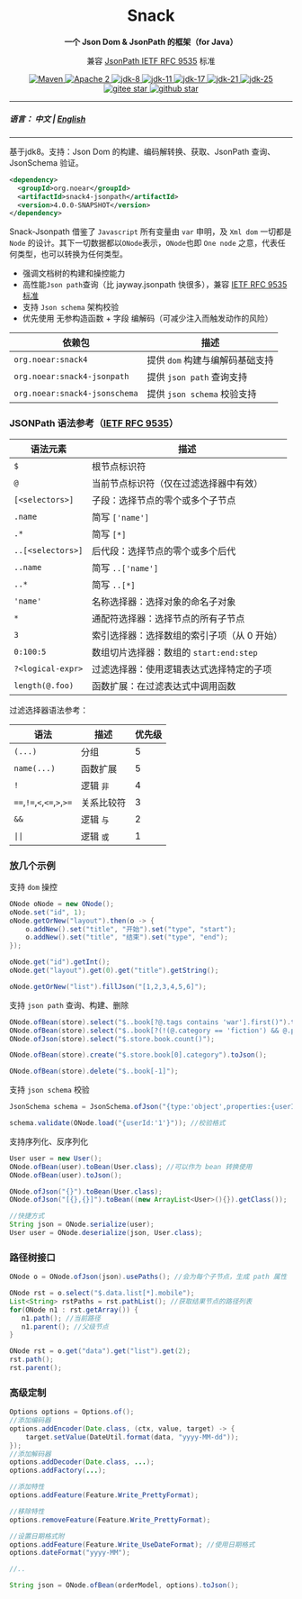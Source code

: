 <h1 align="center" style="text-align:center;">
  Snack
</h1>
<p align="center">
	<strong>一个 Json Dom & JsonPath 的框架（for Java）</strong>
</p>
<p align="center">
	兼容 <a href="https://www.rfc-editor.org/rfc/rfc9535.html" target="_blank">JsonPath IETF RFC 9535</a> 标准
</p>
<p align="center">
    <a target="_blank" href="https://central.sonatype.com/artifact/org.noear/snack4">
        <img src="https://img.shields.io/maven-central/v/org.noear/snack4.svg?label=Maven%20Central" alt="Maven" />
    </a>
    <a target="_blank" href="https://www.apache.org/licenses/LICENSE-2.0.txt">
		<img src="https://img.shields.io/:license-Apache2-blue.svg" alt="Apache 2" />
	</a>
    <a target="_blank" href="https://www.oracle.com/java/technologies/javase/javase-jdk8-downloads.html">
		<img src="https://img.shields.io/badge/JDK-8-green.svg" alt="jdk-8" />
	</a>
    <a target="_blank" href="https://www.oracle.com/java/technologies/javase/jdk11-archive-downloads.html">
		<img src="https://img.shields.io/badge/JDK-11-green.svg" alt="jdk-11" />
	</a>
    <a target="_blank" href="https://www.oracle.com/java/technologies/javase/jdk17-archive-downloads.html">
		<img src="https://img.shields.io/badge/JDK-17-green.svg" alt="jdk-17" />
	</a>
    <a target="_blank" href="https://www.oracle.com/java/technologies/javase/jdk21-archive-downloads.html">
		<img src="https://img.shields.io/badge/JDK-21-green.svg" alt="jdk-21" />
	</a>
    <a target="_blank" href="https://www.oracle.com/java/technologies/downloads/">
		<img src="https://img.shields.io/badge/JDK-25-green.svg" alt="jdk-25" />
	</a>
    <br />
    <a target="_blank" href='https://gitee.com/noear/snack3/stargazers'>
        <img src='https://gitee.com/noear/snack3/badge/star.svg' alt='gitee star'/>
    </a>
    <a target="_blank" href='https://github.com/noear/snack3/stargazers'>
        <img src="https://img.shields.io/github/stars/noear/snack3.svg?style=flat&logo=github" alt="github star"/>
    </a>
</p>

<hr />

##### 语言： 中文 | [English](README.md) 

<hr />

基于jdk8。支持：Json Dom 的构建、编码解转换、获取、JsonPath 查询、JsonSchema 验证。

```xml
<dependency>
  <groupId>org.noear</groupId>
  <artifactId>snack4-jsonpath</artifactId>
  <version>4.0.0-SNAPSHOT</version>
</dependency>
```

Snack-Jsonpath 借鉴了 `Javascript` 所有变量由 `var` 申明，及 `Xml dom` 一切都是 `Node` 的设计。其下一切数据都以`ONode`表示，`ONode`也即 `One node` 之意，代表任何类型，也可以转换为任何类型。

* 强调文档树的构建和操控能力
* 高性能`Json path`查询（比 jayway.jsonpath 快很多），兼容 [IETF RFC 9535 标准](https://www.rfc-editor.org/rfc/rfc9535.html)
* 支持 `Json schema` 架构校验
* 优先使用 无参构造函数 + 字段 编解码（可减少注入而触发动作的风险）


| 依赖包                           | 描述                      |  
|-------------------------------|-------------------------| 
| `org.noear:snack4`            | 提供 `dom` 构建与编解码基础支持 |   
| `org.noear:snack4-jsonpath`   | 提供 `json path` 查询支持     |   
| `org.noear:snack4-jsonschema` | 提供 `json schema` 校验支持   |  


### JSONPath 语法参考（[IETF RFC 9535]((https://www.rfc-editor.org/rfc/rfc9535.html))）

| 语法元素              | 描述                         |
|-------------------|----------------------------|
| `$`               | 根节点标识符                     |
| `@`               | 当前节点标识符（仅在过滤选择器中有效）        |
| `[<selectors>]`   | 子段：选择节点的零个或多个子节点           |
| `.name`           | 简写 `['name']`              |
| `.*`              | 简写 `[*]`                   |
| `..[<selectors>]` | 后代段：选择节点的零个或多个后代           |
| `..name`          | 简写 `..['name']`            |
| `..*`             | 简写 `..[*]`                 |
| `'name'`          | 名称选择器：选择对象的命名子对象           |
| `*`               | 通配符选择器：选择节点的所有子节点          |
| `3`               | 索引选择器：选择数组的索引子项（从 0 开始）    |
| `0:100:5`               | 数组切片选择器：数组的 `start:end:step` |
| `?<logical-expr>`               | 过滤选择器：使用逻辑表达式选择特定的子项       |
| `length(@.foo)`               | 函数扩展：在过滤表达式中调用函数           |

过滤选择器语法参考：

| 语法                          | 描述       | 优先级 |
|-----------------------------|----------|-----|
| `(...)`                     | 分组       | 5   |
| `name(...)`                 | 函数扩展     | 5   |
| `!`                         | 逻辑 `非`   | 4   |
| `==`,`!=`,`<`,`<=`,`>`,`>=` | 关系比较符    | 3   |
| `&&`                        | 逻辑 `与`   | 2   |
| `\|\|`                      | 逻辑 `或`   | 1   |


### 放几个示例

支持 `dom` 操控

```java
ONode oNode = new ONode();
oNode.set("id", 1);
oNode.getOrNew("layout").then(o -> {
    o.addNew().set("title", "开始").set("type", "start");
    o.addNew().set("title", "结束").set("type", "end");
});

oNode.get("id").getInt();
oNode.get("layout").get(0).get("title").getString();

oNode.getOrNew("list").fillJson("[1,2,3,4,5,6]");
```


支持 `json path` 查询、构建、删除

```java
ONode.ofBean(store).select("$..book[?@.tags contains 'war'].first()").toBean(Book.class); //RFC9535 规范，可以没有括号
ONode.ofBean(store).select("$..book[?(!(@.category == 'fiction') && @.price < 40)].first()").toBean(Book.class);
ONode.ofJson(store).select("$.store.book.count()");

ONode.ofBean(store).create("$.store.book[0].category").toJson();

ONode.ofBean(store).delete("$..book[-1]");
```


支持 `json schema` 校验

```java
JsonSchema schema = JsonSchema.ofJson("{type:'object',properties:{userId:{type:'string'}}}"); //加载架构定义

schema.validate(ONode.load("{userId:'1'}")); //校验格式
```


支持序列化、反序列化

```java
User user = new User();
ONode.ofBean(user).toBean(User.class); //可以作为 bean 转换使用
ONode.ofBean(user).toJson();

ONode.ofJson("{}").toBean(User.class);
ONode.ofJson("[{},{}]").toBean((new ArrayList<User>(){}).getClass());

//快捷方式
String json = ONode.serialize(user);
User user = ONode.deserialize(json, User.class);
```

### 路径树接口

```java
ONode o = ONode.ofJson(json).usePaths(); //会为每个子节点，生成 path 属性

ONode rst = o.select("$.data.list[*].mobile");
List<String> rstPaths = rst.pathList(); //获取结果节点的路径列表
for(ONode n1 : rst.getArray()) {
   n1.path(); //当前路径
   n1.parent(); //父级节点
}

ONode rst = o.get("data").get("list").get(2);
rst.path();
rst.parent();
```



### 高级定制


```java
Options options = Options.of();
//添加编码器
options.addEncoder(Date.class, (ctx, value, target) -> {
    target.setValue(DateUtil.format(data, "yyyy-MM-dd"));
});
//添加解码器
options.addDecoder(Date.class, ...);
options.addFactory(...);

//添加特性
options.addFeature(Feature.Write_PrettyFormat);

//移除特性
options.removeFeature(Feature.Write_PrettyFormat);

//设置日期格式附
options.addFeature(Feature.Write_UseDateFormat); //使用日期格式
options.dateFormat("yyyy-MM");

//..

String json = ONode.ofBean(orderModel, options).toJson();
```


